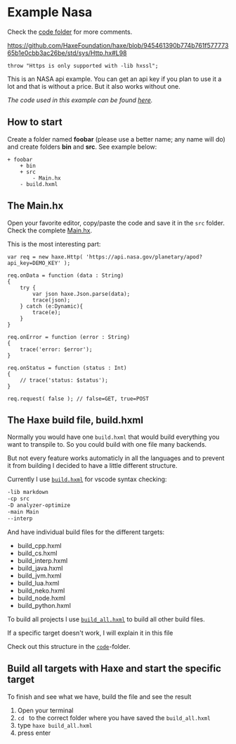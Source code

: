 # Example Nasa

Check the [code folder](https://github.com/MatthijsKamstra/haxesys/tree/master/06nasa/code) for more comments.

<https://github.com/HaxeFoundation/haxe/blob/945461390b774b761f57777365b1e0cbb3ac26be/std/sys/Http.hx#L98>

```
throw "Https is only supported with -lib hxssl";
```

This is an NASA api example.
You can get an api key if you plan to use it a lot and that is without a price.
But it also works without one.

_The code used in this example can be found [here](https://github.com/MatthijsKamstra/haxesys/tree/master/06nasa/code)._

## How to start

Create a folder named **foobar** (please use a better name; any name will do) and create folders **bin** and **src**.
See example below:

```
+ foobar
	+ bin
	+ src
		- Main.hx
	- build.hxml
```

## The Main.hx

Open your favorite editor, copy/paste the code and save it in the `src` folder.
Check the complete [Main.hx](https://github.com/MatthijsKamstra/haxesys/tree/master/06nasa/code/src/Main.hx).

This is the most interesting part:

```
var req = new haxe.Http( 'https://api.nasa.gov/planetary/apod?api_key=DEMO_KEY' );

req.onData = function (data : String)
{
	try {
		var json haxe.Json.parse(data);
		trace(json);
	} catch (e:Dynamic){
		trace(e);
	}
}

req.onError = function (error : String)
{
	trace('error: $error');
}

req.onStatus = function (status : Int)
{
	// trace('status: $status');
}

req.request( false ); // false=GET, true=POST

```

## The Haxe build file, build.hxml

Normally you would have one `build.hxml` that would build everything you want to transpile to.
So you could build with one file many backends.

But not every feature works automaticly in all the languages and to prevent it from building I decided to have a little different structure.

Currently I use [`build.hxml`](https://github.com/MatthijsKamstra/haxesys/tree/master/06nasa/code/build.hxml) for vscode syntax checking:

```bash
-lib markdown
-cp src
-D analyzer-optimize
-main Main
--interp
```

And have individual build files for the different targets:

- build_cpp.hxml
- build_cs.hxml
- build_interp.hxml
- build_java.hxml
- build_jvm.hxml
- build_lua.hxml
- build_neko.hxml
- build_node.hxml
- build_python.hxml

To build all projects I use [`build_all.hxml`](https://github.com/MatthijsKamstra/haxesys/tree/master/06nasa/code/build_all.hxml) to build all other build files.

If a specific target doesn't work, I will explain it in this file

Check out this structure in the [`code`](https://github.com/MatthijsKamstra/haxesys/tree/master/06nasa/code)-folder.

## Build all targets with Haxe and start the specific target

To finish and see what we have, build the file and see the result

1. Open your terminal
2. `cd ` to the correct folder where you have saved the `build_all.hxml`
3. type `haxe build_all.hxml`
4. press enter
